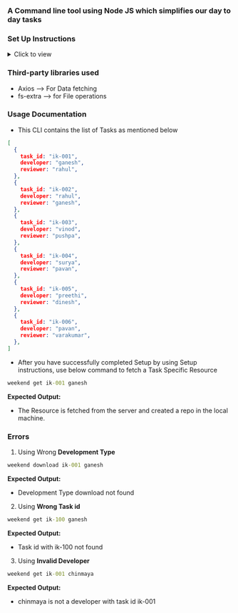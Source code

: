 ### A Command line tool using Node JS which simplifies our day to day tasks

### Set Up Instructions

<details>
<summary>Click to view</summary>

- Download dependencies by running `npm install`.
- Use the command `npm link` to link your code.
</details>

### Third-party libraries used

- Axios --> For Data fetching
- fs-extra --> for File operations


### Usage Documentation

- This CLI contains the list of Tasks as mentioned below

```json
[
  {
    task_id: "ik-001",
    developer: "ganesh",
    reviewer: "rahul",
  },
  {
    task_id: "ik-002",
    developer: "rahul",
    reviewer: "ganesh",
  },
  {
    task_id: "ik-003",
    developer: "vinod",
    reviewer: "pushpa",
  },
  {
    task_id: "ik-004",
    developer: "surya",
    reviewer: "pavan",
  },
  {
    task_id: "ik-005",
    developer: "preethi",
    reviewer: "dinesh",
  },
  {
    task_id: "ik-006",
    developer: "pavan",
    reviewer: "varakumar",
  },
]
```

- After you have successfully completed Setup by using Setup instructions, use below command to fetch a Task Specific Resource

```cmd
weekend get ik-001 ganesh 
```

**Expected Output:**

- The Resource is fetched from the server and created a repo in the local machine.

### Errors

1. Using Wrong **Development Type**

```cmd
weekend download ik-001 ganesh
```

**Expected Output:**

- Development Type download not found

2. Using **Wrong Task id**

```cmd
weekend get ik-100 ganesh
```

**Expected Output:**

- Task id with ik-100 not found

3. Using **Invalid Developer**

```cmd
weekend get ik-001 chinmaya
```

**Expected Output:**

- chinmaya is not a developer with task id ik-001

